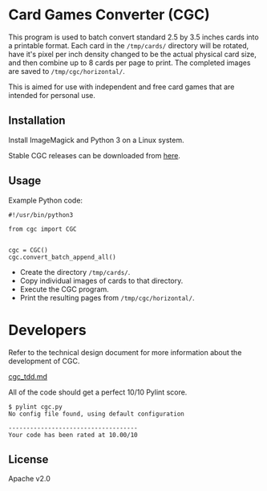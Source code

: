 # Card Games Converter (CGC)

This program is used to batch convert standard 2.5 by 3.5 inches cards into a printable format. Each card in the `/tmp/cards/` directory will be rotated, have it's pixel per inch density changed to be the actual physical card size, and then combine up to 8 cards per page to print. The completed images are saved to `/tmp/cgc/horizontal/`.

This is aimed for use with independent and free card games that are intended for personal use.

## Installation

Install ImageMagick and Python 3 on a Linux system.

Stable CGC releases can be downloaded from [here](https://github.com/ekultails/card_games_converter/releases).

## Usage

Example Python code:

```
#!/usr/bin/python3

from cgc import CGC


cgc = CGC()
cgc.convert_batch_append_all()
```

* Create the directory `/tmp/cards/`.
* Copy individual images of cards to that directory.
* Execute the CGC program.
* Print the resulting pages from `/tmp/cgc/horizontal/`.

# Developers

Refer to the technical design document for more information about the development of CGC.

[cgc_tdd.md](cgc_tdd.md)

All of the code should get a perfect 10/10 Pylint score.

```
$ pylint cgc.py
No config file found, using default configuration

------------------------------------
Your code has been rated at 10.00/10
```

## License

Apache v2.0
